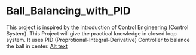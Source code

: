 # Ball_Balancing_with_PID
This project is inspired by the introduction of Control Engineering (Control System). This Project will give the practical knowledge in closed loop system. It uses PID (Proprotional-Integral-Derivative) Controller to balance the ball in center.
[Alt text](arduino.png "a title")
